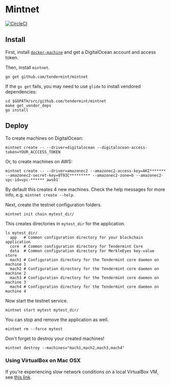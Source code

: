 # Mintnet

[![CircleCI](https://circleci.com/gh/tendermint/mintnet.svg?style=svg)](https://circleci.com/gh/tendermint/mintnet)

## Install

First, install [`docker-machine`](https://docs.docker.com/machine/install-machine/) and get a DigitalOcean account and access token.

Then, install `mintnet`.

```
go get github.com/tendermint/mintnet
```

If the `go get` fails, you may need to use `glide` to install vendored dependencies:

```
cd $GOPATH/src/github.com/tendermint/mintnet
make get_vendor_deps
go install
```

## Deploy

To create machines on DigitalOcean:

```
mintnet create -- --driver=digitalocean --digitalocean-access-token=YOUR_ACCCESS_TOKEN
```

Or, to create machines on AWS:

```
mintnet create -- --driver=amazonec2 --amazonec2-access-key=AKI******* --amazonec2-secret-key=8T93C********* --amazonec2-zone=b --amazonec2-vpc-id=vpc-****** aws01`
```

By default this creates 4 new machines.  Check the help messages for more info, e.g. `mintnet create --help`.

Next, create the testnet configuration folders.

```
mintnet init chain mytest_dir/
```

This creates directories in `mytest_dir` for the application.

```
ls mytest_dir/
  app   # Common configuration directory for your blockchain application
  core  # Common configuration directory for Tendermint Core
  data  # Common configuration directory for MerkleEyes key-value store
  mach1 # Configuration directory for the Tendermint core daemon on machine 1
  mach2 # Configuration directory for the Tendermint core daemon on machine 2
  mach3 # Configuration directory for the Tendermint core daemon on machine 3
  mach4 # Configuration directory for the Tendermint core daemon on machine 4
```

Now start the testnet service.

```
mintnet start mytest mytest_dir/
```

You can stop and remove the application as well.

```
mintnet rm --force mytest
```

Don't forget to destroy your created machines!

```
mintnet destroy --machines="mach1,mach2,mach3,mach4"
```

### Using VirtualBox on Mac OSX

If you're experiencing slow network conditions on a local VirtualBox VM, see [this link](https://github.com/docker/kitematic/issues/577#issuecomment-163493192).
